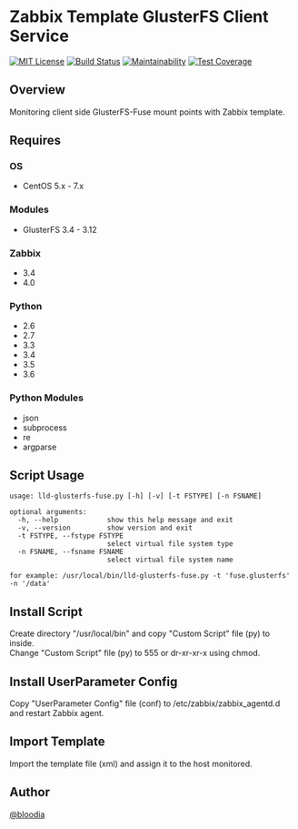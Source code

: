 # Zabbix Template GlusterFS Client Service
[![MIT License](http://img.shields.io/badge/license-MIT-blue.svg?style=flat)](https://github.com/bloodia/Zabbix-Template-GlusterFS-Client-Service/blob/master/LICENSE)
[![Build Status](https://travis-ci.org/bloodia/Zabbix-Template-GlusterFS-Client-Service.svg?branch=master)](https://travis-ci.org/bloodia/Zabbix-Template-GlusterFS-Client-Service)
[![Maintainability](https://api.codeclimate.com/v1/badges/e89acce12b5fcee6d622/maintainability)](https://codeclimate.com/github/bloodia/Zabbix-Template-GlusterFS-Client-Service/maintainability)
[![Test Coverage](https://api.codeclimate.com/v1/badges/e89acce12b5fcee6d622/test_coverage)](https://codeclimate.com/github/bloodia/Zabbix-Template-GlusterFS-Client-Service/test_coverage)

## Overview
Monitoring client side GlusterFS-Fuse mount points with Zabbix template.  

## Requires
### OS
- CentOS 5.x - 7.x

### Modules
- GlusterFS 3.4 - 3.12

### Zabbix
- 3.4
- 4.0

### Python
- 2.6
- 2.7
- 3.3
- 3.4
- 3.5
- 3.6

### Python Modules
- json
- subprocess
- re
- argparse

## Script Usage
```
usage: lld-glusterfs-fuse.py [-h] [-v] [-t FSTYPE] [-n FSNAME]

optional arguments:
  -h, --help            show this help message and exit
  -v, --version         show version and exit
  -t FSTYPE, --fstype FSTYPE
                        select virtual file system type
  -n FSNAME, --fsname FSNAME
                        select virtual file system name

for example: /usr/local/bin/lld-glusterfs-fuse.py -t 'fuse.glusterfs' -n '/data'
```

## Install Script
Create directory "/usr/local/bin" and copy "Custom Script" file (py) to inside.  
Change "Custom Script" file (py) to 555 or dr-xr-xr-x using chmod.  

## Install UserParameter Config
Copy "UserParameter Config" file (conf) to /etc/zabbix/zabbix_agentd.d and restart Zabbix agent.  

## Import Template
Import the template file (xml) and assign it to the host monitored.

## Author
[@bloodia](https://twitter.com/bloodiadotnet)

